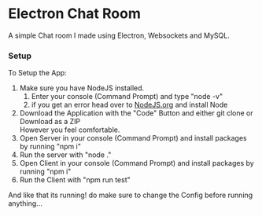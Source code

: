 # Electron Chat Room
A simple Chat room I made using Electron, Websockets and MySQL.

### Setup
To Setup the App:
<ol><li>Make sure you have NodeJS installed.<ol><li>Enter your console (Command Prompt) and type "node -v"</li><li>if you get an error head over to <a href="nodejs.org">NodeJS.org</a> and install Node</li></ol></li><li>Download the Application with the "Code" Button and either git clone or Download as a ZIP<br>However you feel comfortable.</li><li>Open Server in your console (Command Prompt) and install packages by running "npm i"</li><li>Run the server with "node ."</li><li>Open Client in your console (Command Prompt) and install packages by running "npm i"</li><li>Run the Client with "npm run test"</li></ol

And like that its running! do make sure to change the Config before running anything...
